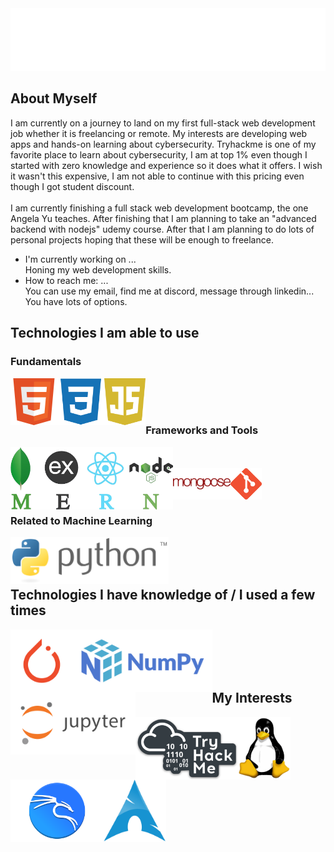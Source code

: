 <img height="100px" src="https://github.com/alperkaya0/alperkaya0/blob/main/svgtest.svg" alt="ğ">

<!--
**alperkaya0/alperkaya0** is a ✨ _special_ ✨ repository because its `README.md` (this file) appears on your GitHub profile.

Here are some ideas to get you started:

- 🔭 I’m currently working on ...
- 🌱 I’m currently learning ...
- 👯 I’m looking to collaborate on ...
- 🤔 I’m looking for help with ...
- 💬 Ask me about ...
- 📫 How to reach me: ...
- 😄 Pronouns: ...
- ⚡ Fun fact: ...
-->
## About Myself

I am currently on a journey to land on my first full-stack web development job whether it is freelancing or remote. My interests are developing web apps and hands-on learning about cybersecurity. Tryhackme is one of my favorite place to learn about cybersecurity, I am at top 1% even though I started with zero knowledge and experience so it does what it offers. I wish it wasn't this expensive, I am not able to continue with this pricing even though I got student discount. <br> <br>
I am currently finishing a full stack web development bootcamp, the one Angela Yu teaches. After finishing that I am planning to take an "advanced backend with nodejs" udemy course. After that I am planning to do lots of personal projects hoping that these will be enough to freelance.

- I'm currently working on ... <br>
Honing my web development skills.
- How to reach me: ... <br>
You can use my email, find me at discord, message through linkedin... You have lots of options.

## Technologies I am able to use

### Fundamentals

<img src="https://github.com/alperkaya0/alperkaya0/blob/main/html.png" align="left" height="75px" alt="html" />
<img src="https://github.com/alperkaya0/alperkaya0/blob/main/css.png" align="left" height="75px" alt="css" />
<img src="https://github.com/alperkaya0/alperkaya0/blob/main/js.png" align="left" height="75px" alt="javascript" /> <br> <br> <br>

### Frameworks and Tools

<img src="https://github.com/alperkaya0/alperkaya0/blob/main/MERN-logo.png" align="left" height="100px" alt="mern" /> <br> <br>
<img src="https://github.com/alperkaya0/alperkaya0/blob/main/mongoose.png" align="left" height="50px" alt="mongoose" />
<img src="https://github.com/alperkaya0/alperkaya0/blob/main/git.png" align="left" height="50px" alt="git" /> <br> <br> <br>

### Related to Machine Learning

<img src="https://github.com/alperkaya0/alperkaya0/blob/main/python.png" align="left" height="75px" alt="python" /> <br> <br> <br>

## Technologies I have knowledge of / I used a few times

<img src="https://github.com/alperkaya0/alperkaya0/blob/main/pytorch4.png" align="left" height="100px" alt="pytorch" />
<img src="https://github.com/alperkaya0/alperkaya0/blob/main/numpy.png" align="left" height="100px" alt="numpy" />
<img src="https://github.com/alperkaya0/alperkaya0/blob/main/jupyter.png" align="left" height="100px" alt="jupyter" /> <br> <br> <br> <br>

## My Interests

<img src="https://github.com/alperkaya0/alperkaya0/blob/main/tryhackme.png" align="left" height="100px" alt="tryhackme" />
<img src="https://github.com/alperkaya0/alperkaya0/blob/main/linux.png" align="left" height="100px" alt="linux" />
<img src="https://github.com/alperkaya0/alperkaya0/blob/main/Kali%20Linux.png" align="left" height="100px" alt="kali_linux" />
<img src="https://github.com/alperkaya0/alperkaya0/blob/main/arch.png" align="left" height="100px" alt="arch_linux" />
